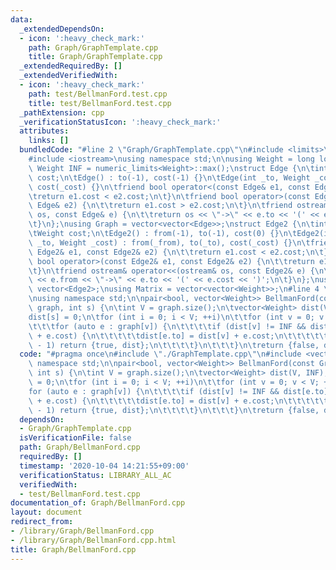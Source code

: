 ```yaml
---
data:
  _extendedDependsOn:
  - icon: ':heavy_check_mark:'
    path: Graph/GraphTemplate.cpp
    title: Graph/GraphTemplate.cpp
  _extendedRequiredBy: []
  _extendedVerifiedWith:
  - icon: ':heavy_check_mark:'
    path: test/BellmanFord.test.cpp
    title: test/BellmanFord.test.cpp
  _pathExtension: cpp
  _verificationStatusIcon: ':heavy_check_mark:'
  attributes:
    links: []
  bundledCode: "#line 2 \"Graph/GraphTemplate.cpp\"\n#include <limits>\n#include <vector>\n\
    #include <iostream>\nusing namespace std;\n\nusing Weight = long long;\nconstexpr\
    \ Weight INF = numeric_limits<Weight>::max();\nstruct Edge {\n\tint to;\n\tWeight\
    \ cost;\n\tEdge() : to(-1), cost(-1) {}\n\tEdge(int _to, Weight _cost = 1) : to(_to),\
    \ cost(_cost) {}\n\tfriend bool operator<(const Edge& e1, const Edge& e2) {\n\t\
    \treturn e1.cost < e2.cost;\n\t}\n\tfriend bool operator>(const Edge& e1, const\
    \ Edge& e2) {\n\t\treturn e1.cost > e2.cost;\n\t}\n\tfriend ostream& operator<<(ostream&\
    \ os, const Edge& e) {\n\t\treturn os << \"->\" << e.to << '(' << e.cost << ')';\n\
    \t}\n};\nusing Graph = vector<vector<Edge>>;\nstruct Edge2 {\n\tint from, to;\n\
    \tWeight cost;\n\tEdge2() : from(-1), to(-1), cost(0) {}\n\tEdge2(int _from, int\
    \ _to, Weight _cost) : from(_from), to(_to), cost(_cost) {}\n\tfriend bool operator<(const\
    \ Edge2& e1, const Edge2& e2) {\n\t\treturn e1.cost < e2.cost;\n\t}\n\tfriend\
    \ bool operator>(const Edge2& e1, const Edge2& e2) {\n\t\treturn e1.cost > e2.cost;\n\
    \t}\n\tfriend ostream& operator<<(ostream& os, const Edge2& e) {\n\t\treturn os\
    \ << e.from << \"->\" << e.to << '(' << e.cost << ')';\n\t}\n};\nusing Edges =\
    \ vector<Edge2>;\nusing Matrix = vector<vector<Weight>>;\n#line 4 \"Graph/BellmanFord.cpp\"\
    \nusing namespace std;\n\npair<bool, vector<Weight>> BellmanFord(const Graph&\
    \ graph, int s) {\n\tint V = graph.size();\n\tvector<Weight> dist(V, INF);\n\t\
    dist[s] = 0;\n\tfor (int i = 0; i < V; ++i)\n\t\tfor (int v = 0; v < V; ++v)\n\
    \t\t\tfor (auto e : graph[v]) {\n\t\t\t\tif (dist[v] != INF && dist[e.to] > dist[v]\
    \ + e.cost) {\n\t\t\t\t\tdist[e.to] = dist[v] + e.cost;\n\t\t\t\t\tif (i == V\
    \ - 1) return {true, dist};\n\t\t\t\t}\n\t\t\t}\n\treturn {false, dist};\n}\n"
  code: "#pragma once\n#include \"./GraphTemplate.cpp\"\n#include <vector>\nusing\
    \ namespace std;\n\npair<bool, vector<Weight>> BellmanFord(const Graph& graph,\
    \ int s) {\n\tint V = graph.size();\n\tvector<Weight> dist(V, INF);\n\tdist[s]\
    \ = 0;\n\tfor (int i = 0; i < V; ++i)\n\t\tfor (int v = 0; v < V; ++v)\n\t\t\t\
    for (auto e : graph[v]) {\n\t\t\t\tif (dist[v] != INF && dist[e.to] > dist[v]\
    \ + e.cost) {\n\t\t\t\t\tdist[e.to] = dist[v] + e.cost;\n\t\t\t\t\tif (i == V\
    \ - 1) return {true, dist};\n\t\t\t\t}\n\t\t\t}\n\treturn {false, dist};\n}"
  dependsOn:
  - Graph/GraphTemplate.cpp
  isVerificationFile: false
  path: Graph/BellmanFord.cpp
  requiredBy: []
  timestamp: '2020-10-04 14:21:55+09:00'
  verificationStatus: LIBRARY_ALL_AC
  verifiedWith:
  - test/BellmanFord.test.cpp
documentation_of: Graph/BellmanFord.cpp
layout: document
redirect_from:
- /library/Graph/BellmanFord.cpp
- /library/Graph/BellmanFord.cpp.html
title: Graph/BellmanFord.cpp
---
```

